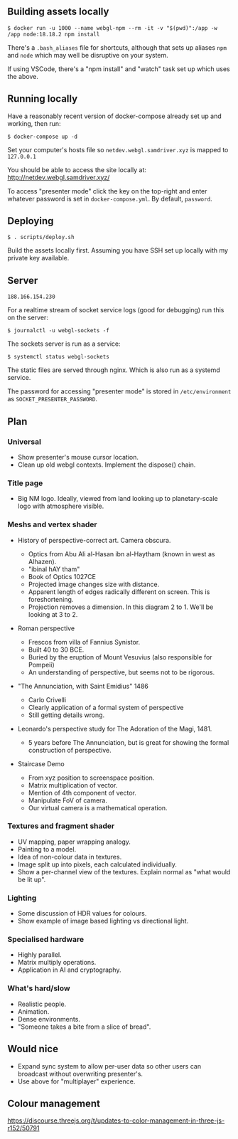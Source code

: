 
## Building assets locally
```
$ docker run -u 1000 --name webgl-npm --rm -it -v "$(pwd)":/app -w /app node:18.18.2 npm install
```
There's a `.bash_aliases` file for shortcuts, although that sets up aliases `npm` and `node` which may well be disruptive on your system.

If using VSCode, there's a "npm install" and "watch" task set up which uses the above.

## Running locally
Have a reasonably recent version of docker-compose already set up and working, then run:
```
$ docker-compose up -d
```
Set your computer's hosts file so `netdev.webgl.samdriver.xyz` is mapped to `127.0.0.1`

You should be able to access the site locally at: http://netdev.webgl.samdriver.xyz/

To access "presenter mode" click the key on the top-right and enter whatever password is set in `docker-compose.yml`. By default, `password`.

## Deploying
```
$ . scripts/deploy.sh
```
Build the assets locally first. Assuming you have SSH set up locally with my private key available.

## Server
`188.166.154.230`

For a realtime stream of socket service logs (good for debugging) run this on the server:
```
$ journalctl -u webgl-sockets -f
```

The sockets server is run as a service:
```
$ systemctl status webgl-sockets
```

The static files are served through nginx. Which is also run as a systemd service.

The password for accessing "presenter mode" is stored in `/etc/environment` as `SOCKET_PRESENTER_PASSWORD`.

## Plan
### Universal
- Show presenter's mouse cursor location.
- Clean up old webgl contexts. Implement the dispose() chain.

### Title page
- Big NM logo. Ideally, viewed from land looking up to planetary-scale logo with atmosphere visible.

### Meshs and vertex shader
- History of perspective-correct art. Camera obscura.
    - Optics from Abu Ali al-Hasan ibn al-Haytham (known in west as Alhazen).
    - "ibinal hAY tham"
    - Book of Optics 1027CE
    - Projected image changes size with distance.
    - Apparent length of edges radically different on screen. This is foreshortening.
    - Projection removes a dimension. In this diagram 2 to 1. We'll be looking at 3 to 2.

- Roman perspective
    - Frescos from villa of Fannius Synistor.
    - Built 40 to 30 BCE.
    - Buried by the eruption of Mount Vesuvius (also responsible for Pompeii)
    - An understanding of perspective, but seems not to be rigorous.

- "The Annunciation, with Saint Emidius" 1486
    - Carlo Crivelli
    - Clearly application of a formal system of perspective
    - Still getting details wrong.

- Leonardo's perspective study for The Adoration of the Magi, 1481.
    - 5 years before The Annunciation, but is great for showing the formal construction of perspective.

- Staircase Demo
    - From xyz position to screenspace position.
    - Matrix multiplication of vector.
    - Mention of 4th component of vector.
    - Manipulate FoV of camera.
    - Our virtual camera is a mathematical operation.


### Textures and fragment shader
- UV mapping, paper wrapping analogy.
- Painting to a model.
- Idea of non-colour data in textures.
- Image split up into pixels, each calculated individually.
- Show a per-channel view of the textures. Explain normal as "what would be lit up".

### Lighting
- Some discussion of HDR values for colours.
- Show example of image based lighting vs directional light.

### Specialised hardware
- Highly parallel.
- Matrix multiply operations.
- Application in AI and cryptography.

### What's hard/slow
- Realistic people.
- Animation.
- Dense environments.
- "Someone takes a bite from a slice of bread".

## Would nice
- Expand sync system to allow per-user data so other users can broadcast without overwriting presenter's.
- Use above for "multiplayer" experience.

## Colour management
https://discourse.threejs.org/t/updates-to-color-management-in-three-js-r152/50791
